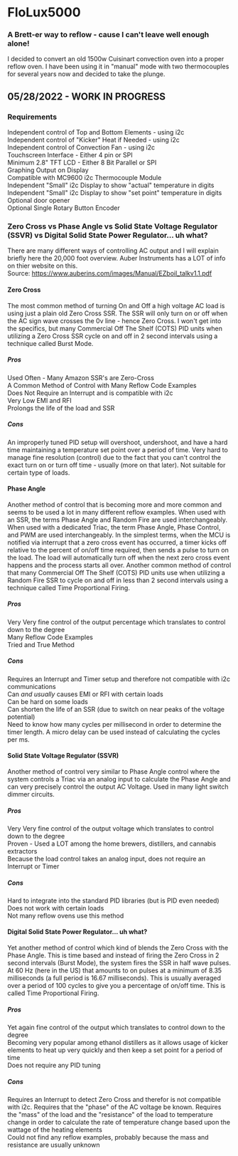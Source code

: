# FloLux5000
### A Brett-er way to reflow - cause I can't leave well enough alone!

I decided to convert an old 1500w Cuisinart convection oven into a proper reflow oven.  I have been using it in "manual" mode with two thermocouples for several years now and decided to take the plunge.  

## 05/28/2022 - WORK IN PROGRESS

### Requirements
Independent control of Top and Bottom Elements - using i2c  
Independent control of "Kicker" Heat if Needed - using i2c  
Independent control of Convection Fan - using i2c  
Touchscreen Interface - Either 4 pin or SPI  
Minimum 2.8" TFT LCD - Either 8 Bit Parallel or SPI  
Graphing Output on Display  
Compatible with MC9600 i2c Thermocouple Module  
Independent "Small" i2c Display to show "actual" temperature in digits  
Independent "Small" i2c Display to show "set point" temperature in digits  
Optional door opener  
Optional Single Rotary Button Encoder  

### Zero Cross vs Phase Angle vs Solid State Voltage Regulator (SSVR) vs Digital Solid State Power Regulator... uh what?
There are many different ways of controlling AC output and I will explain briefly here the 20,000 foot overview.  Auber Instruments has a LOT of info on thier website on this.  
Source: https://www.auberins.com/images/Manual/EZboil_talkv1.1.pdf

#### Zero Cross
The most common method of turning On and Off a high voltage AC load is using just a plain old Zero Cross SSR.  The SSR will only turn on or off when the AC sign wave crosses the 0v line - hence Zero Cross.  I won't get into the specifics, but many Commercial Off The Shelf (COTS) PID units when utilizing a Zero Cross SSR cycle on and off in 2 second intervals using a technique called Burst Mode.

##### Pros
Used Often - Many Amazon SSR's are Zero-Cross  
A Common Method of Control with Many Reflow Code Examples  
Does Not Require an Interrupt and is compatible with i2c  
Very Low EMI and RFI  
Prolongs the life of the load and SSR  

##### Cons
An improperly tuned PID setup will overshoot, undershoot, and have a hard time maintaining a temperature set point over a period of time.
Very hard to manage fine resolution (control) due to the fact that you can't control the exact turn on or turn off time - usually (more on that later).
Not suitable for certain type of loads.  

#### Phase Angle
Another method of control that is becoming more and more common and seems to be used a lot in many different reflow examples.  When used with an SSR, the terms Phase Angle and Random Fire are used interchangeably.  When used with a dedicated Triac, the term Phase Angle, Phase Control, and PWM are used interchangeably.  In the simplest terms, when the MCU is notified via interrupt that a zero cross event has occurred, a timer kicks off relative to the percent of on/off time required, then sends a pulse to turn on the load.  The load will automatically turn off when the next zero cross event happens and the process starts all over.  Another common method of control that many Commercial Off The Shelf (COTS) PID units use when utilizing a Random Fire SSR to cycle on and off in less than 2 second intervals using a technique called Time Proportional Firing.  


##### Pros
Very Very fine control of the output percentage which translates to control down to the degree  
Many Reflow Code Examples  
Tried and True Method  

##### Cons
Requires an Interrupt and Timer setup and therefore not compatible with i2c communications  
Can *and usually* causes EMI or RFI with certain loads  
Can be hard on some loads  
Can shorten the life of an SSR (due to switch on near peaks of the voltage potential)  
Need to know how many cycles per millisecond in order to determine the timer length.  A micro delay can be used instead of calculating the cycles per ms.

#### Solid State Voltage Regulator (SSVR)
Another method of control very similar to Phase Angle control where the system controls a Triac via an analog input to calculate the Phase Angle and can very precisely control the output AC Voltage.  Used in many light switch dimmer circuits.  

##### Pros
Very Very fine control of the output voltage which translates to control down to the degree  
Proven - Used a LOT among the home brewers, distillers, and cannabis extractors  
Because the load control takes an analog input, does not require an Interrupt or Timer  

##### Cons
Hard to integrate into the standard PID libraries (but is PID even needed)  
Does not work with certain loads  
Not many reflow ovens use this method  

#### Digital Solid State Power Regulator... uh what?
Yet another method of control which kind of blends the Zero Cross with the Phase Angle.  This is time based and instead of firing the Zero Cross in 2 second intervals (Burst Mode), the system fires the SSR in half wave pulses.  At 60 Hz (here in the US) that amounts to on pulses at a minimum of 8.35 milliseconds (a full period is 16.67 milliseconds).  This is usually averaged over a period of 100 cycles to give you a percentage of on/off time.  This is called Time Proportional Firing.

##### Pros
Yet again fine control of the output which translates to control down to the degree  
Becoming very popular among ethanol distillers as it allows usage of kicker elements to heat up very quickly and then keep a set point for a period of time  
Does not require any PID tuning  

##### Cons
Requires an Interrupt to detect Zero Cross and therefor is not compatible with i2c.
Requires that the "phase" of the AC voltage be known.
Requires the "mass" of the load and the "resistance" of the load to temperature change in order to calculate the rate of temperature change based upon the wattage of the heating elements  
Could not find any reflow examples, probably because the mass and resistance are usually unknown  

